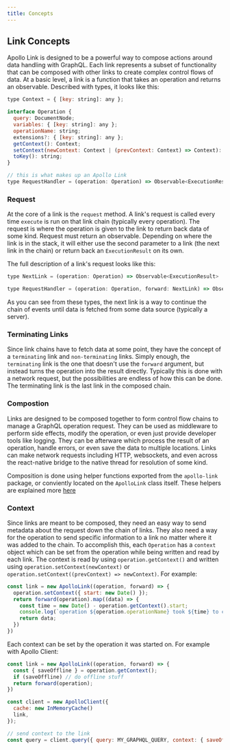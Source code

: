 ```yaml
---
title: Concepts
---
```

<h2 id="concepts">Link Concepts</h2>

Apollo Link is designed to be a powerful way to compose actions around data handling with GraphQL. Each link represents a subset of functionality that can be composed with other links to create complex control flows of data. At a basic level, a link is a function that takes an operation and returns an observable. Described with types, it looks like this:

```js
type Context = { [key: string]: any };

interface Operation {
  query: DocumentNode;
  variables: { [key: string]: any };
  operationName: string;
  extensions?: { [key: string]: any };
  getContext(): Context;
  setContext(newContext: Context | (prevContext: Context) => Context): void;
  toKey(): string;
}

// this is what makes up an Apollo Link
type RequestHandler = (operation: Operation) => Observable<ExecutionResult>
```

<h3 id="request">Request</h3>

At the core of a link is the `request` method. A link's request is called every time `execute` is run on that link chain (typically every operation). The request is where the operation is given to the link to return back data of some kind. Request must return an observable. Depending on where the link is in the stack, it will either use the second parameter to a link (the next link in the chain) or return back an `ExecutionResult` on its own.

The full description of a link's request looks like this:

```js
type NextLink = (operation: Operation) => Observable<ExecutionResult>

type RequestHandler = (operation: Operation, forward: NextLink) => Observable<ExecutionResult>
```

As you can see from these types, the next link is a way to continue the chain of events until data is fetched from some data source (typically a server).

<h3 id="terminating">Terminating Links</h3>

Since link chains have to fetch data at some point, they have the concept of a `terminating` link and `non-terminating` links. Simply enough, the `terminating` link is the one that doesn't use the `forward` argument, but instead turns the operation into the result directly. Typically this is done with a network request, but the possibilities are endless of how this can be done. The terminating link is the last link in the composed chain.

<h3 id="composition">Compostion</h3>

Links are designed to be composed together to form control flow chains to manage a GraphQL operation request. They can be used as middleware to perform side effects, modify the operation, or even just provide developer tools like logging. They can be afterware which process the result of an operation, handle errors, or even save the data to multiple locations. Links can make network requests including HTTP, websockets, and even across the react-native bridge to the native thread for resolution of some kind.

Composition is done using helper functions exported from the `apollo-link` package, or conviently located on the `ApolloLink` class itself. These helpers are explained more [here](./links/composition)

<h3 id="context">Context</h3>

Since links are meant to be composed, they need an easy way to send metadata about the request down the chain of links. They also need a way for the operation to send specific information to a link no matter where it was added to the chain. To accomplish this, each `Operation` has a `context` object which can be set from the operation while being written and read by each link. The context is read by using `operation.getContext()` and written using `operation.setContext(newContext)` or `operation.setContext((prevContext) => newContext)`. For example:

```js
const link = new ApolloLink((operation, forward) => {
  operation.setContext({ start: new Date() });
  return forward(operation).map((data) => {
    const time = new Date() - operation.getContext().start;
    console.log(`operation ${operation.operationName} took ${time} to complete`);
    return data;
  })
})
```

Each context can be set by the operation it was started on. For example with Apollo Client:

```js
const link = new ApolloLink((operation, forward) => {
  const { saveOffline } = operation.getContext();
  if (saveOffline) // do offline stuff
  return forward(operation);
})

const client = new ApolloClient({
  cache: new InMemoryCache()
  link,
});

// send context to the link
const query = client.query({ query: MY_GRAPHQL_QUERY, context: { saveOffline: true }});
```
